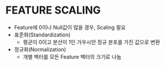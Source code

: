 # FEATURE SCALING

* Feature에 0이나 Null값이 많을 경우, Scaling 필요
* 표준화(Standardization)
    * 평균이 0이고 분산이 1인 가우시안 정규 분포를 가진 값으로 변환
* 정규화(Normalization)
    * 개별 벡터를 모든 Feature 벡터의 크기로 나눔
